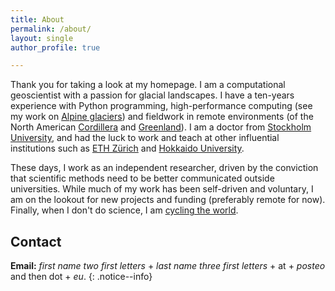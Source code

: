 ```yaml
---
title: About
permalink: /about/
layout: single
author_profile: true

---
```


Thank you for taking a look at my homepage. I am a computational geoscientist
with a passion for glacial landscapes. I have a ten-years experience with
Python programming, high-performance computing (see my work on
[Alpine glaciers](/alpine-ice-sheet/)) and fieldwork in remote environments (of
the North American [Cordillera](/cordilleran-ice-sheet/) and
[Greenland](/bowdoin-glacier/)). I am a doctor from [Stockholm University][SU],
and had the luck to work and teach at other influential institutions such as
[ETH Zürich][ETHZ] and [Hokkaido University][HU].

[SU]: https://www.natgeo.su.se/english/
[ETHZ]: https://vaw.ethz.ch/en/research/glaciology.html
[GFZ]: https://www.gfz-potsdam.de/en/section/earth-system-modelling/
[HU]: https://www.arc.hokudai.ac.jp/en/

These days, I work as an independent researcher, driven by the conviction that
scientific methods need to be better communicated outside universities. While
much of my work has been self-driven and voluntary, I am on the lookout for new
projects and funding (preferably remote for now). Finally, when I don't do
science, I am [cycling the world](https://cyclingho.me).

## Contact

<!-- FIXME add contact page and FAQ -->

**Email:**
   *first name two first letters* +
   *last name three first letters* + at +
   *posteo* and then dot + *eu*.
{: .notice--info}
